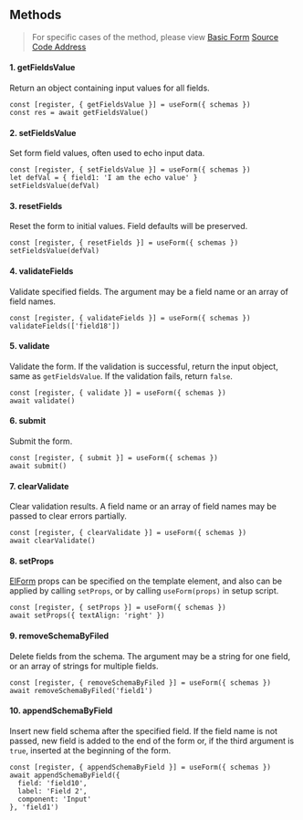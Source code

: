 ## Methods

> For specific cases of the method, please view [Basic Form](http://localhost:3000/#/example) [Source Code Address](https://github.com/WsmDyj/element-plus-schema-form/blob/main/examples/views/home/components/schema-form.vue)

#### 1. getFieldsValue

Return an object containing input values for all fields.

```
const [register, { getFieldsValue }] = useForm({ schemas })
const res = await getFieldsValue()
```

#### 2. setFieldsValue

Set form field values, often used to echo input data.

```
const [register, { setFieldsValue }] = useForm({ schemas })
let defVal = { field1: 'I am the echo value' }
setFieldsValue(defVal)
```

#### 3. resetFields

Reset the form to initial values.  Field defaults will be preserved.

```
const [register, { resetFields }] = useForm({ schemas })
setFieldsValue(defVal)
```

#### 4. validateFields

Validate specified fields. The argument may be a field name or an array of field names.

```
const [register, { validateFields }] = useForm({ schemas })
validateFields(['field18'])
```

#### 5. validate

Validate the form.  If the validation is successful, return the input object, same as `getFieldsValue`.  If the validation fails, return `false`.

```
const [register, { validate }] = useForm({ schemas })
await validate()
```

#### 6. submit

Submit the form.

```
const [register, { submit }] = useForm({ schemas })
await submit()
```

#### 7. clearValidate

Clear validation results.  A field name or an array of field names may be passed to clear errors partially.

```
const [register, { clearValidate }] = useForm({ schemas })
await clearValidate()
```

#### 8. setProps

[ElForm](https://element-plus.org/en-US/component/form.html) props can be specified on the template element, and also can be applied by calling `setProps`, or by calling `useForm(props)` in setup script.

```
const [register, { setProps }] = useForm({ schemas })
await setProps({ textAlign: 'right' })
```

#### 9. removeSchemaByFiled

Delete fields from the schema.  The argument may be a string for one field, or an array of strings for multiple fields.

```
const [register, { removeSchemaByFiled }] = useForm({ schemas })
await removeSchemaByFiled('field1')
```

#### 10. appendSchemaByField

Insert new field schema after the specified field. If the field name is not passed, new field is added to the end of the form or, if the third argument is `true`, inserted at the beginning of the form.

```
const [register, { appendSchemaByField }] = useForm({ schemas })
await appendSchemaByField({
  field: 'field10',
  label: 'Field 2',
  component: 'Input'
}, 'field1')
```
